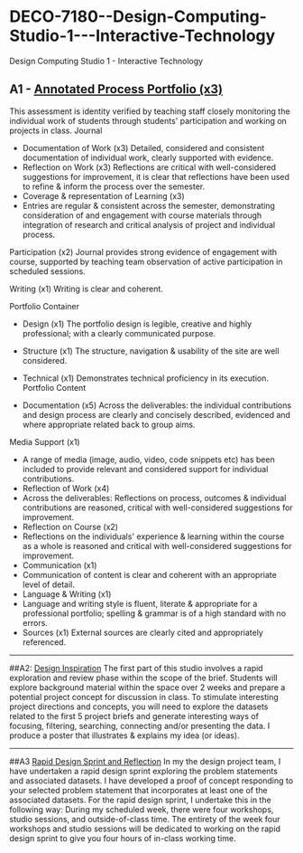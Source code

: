 # DECO-7180--Design-Computing-Studio-1---Interactive-Technology
Design Computing Studio 1 - Interactive Technology

## A1 - [Annotated Process Portfolio (x3)](https://github.com/carriewang1/DECO-7180--Design-Computing-Studio-1---Interactive-Technology/tree/main/Responsive%20Portfolio%20Website)
This assessment is identity verified by teaching staff closely monitoring the individual work of students through students' participation and working on projects in class.
Journal
- Documentation of Work (x3)
Detailed, considered and consistent documentation of individual work, clearly supported with evidence.
- Reflection on Work (x3)
Reflections are critical with well-considered suggestions for improvement, it is clear that reflections have been used to refine & inform the process over the semester.
- Coverage & representation of Learning (x3)
- Entries are regular & consistent across the semester, demonstrating consideration of and engagement with course materials through integration of research and critical analysis of project and individual process.

Participation (x2)
Journal provides strong evidence of engagement with course, supported by teaching team observation of active participation in scheduled sessions.

Writing (x1)
Writing is clear and coherent.

Portfolio Container

- Design (x1)
The portfolio design is legible, creative and highly professional; with a clearly communicated purpose.

- Structure (x1)
The structure, navigation & usability of the site are well considered.

- Technical (x1)
Demonstrates technical proficiency in its execution.
Portfolio Content

- Documentation (x5)
Across the deliverables: the individual contributions and design process are clearly and concisely described, evidenced and where appropriate related back to group aims.

Media Support (x1)
- A range of media (image, audio, video, code snippets etc) has been included to provide relevant and considered support for individual contributions.
- Reflection of Work (x4)
- Across the deliverables: Reflections on process, outcomes & individual contributions are reasoned, critical with well-considered suggestions for improvement.
- Reflection on Course (x2)
- Reflections on the individuals' experience & learning within the course as a whole is reasoned and critical with well-considered suggestions for improvement.
- Communication (x1)
- Communication of content is clear and coherent with an appropriate level of detail.
- Language & Writing (x1)
- Language and writing style is fluent, literate & appropriate for a professional portfolio; spelling & grammar is of a high standard with no errors.
- Sources (x1)
External sources are clearly cited and appropriately referenced.

----

##A2: [Design Inspiration](https://github.com/carriewang1/DECO-7180--Design-Computing-Studio-1---Interactive-Technology/blob/main/A2%20Design%20inspiration.png) 
The first part of this studio involves a rapid exploration and review phase within the scope of the brief. Students will explore background material within the space over 2 weeks and prepare a potential project concept for discussion in class. To stimulate interesting project directions and concepts, you will need to explore the datasets related to the first 5 project briefs and generate interesting ways of focusing, filtering, searching, connecting and/or presenting the data.
I produce a poster that illustrates & explains my idea (or ideas).

----

##A3 [Rapid Design Sprint and Reflection]()
In my the design project team, I have undertaken a rapid design sprint exploring the problem statements and associated datasets. I have developed a proof of concept responding to your selected problem statement that incorporates at least one of the associated datasets.
For the rapid design sprint, I undertake this in the following way:
During my scheduled week, there were four workshops, studio sessions, and outside-of-class time.
The entirety of the week four workshops and studio sessions will be dedicated to working on the rapid design sprint to give you four hours of in-class working time.
